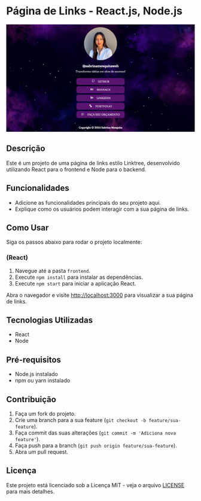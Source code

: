 # Página de Links - React.js, Node.js

![Imagem do Projeto](./src/assets/screenshot.png)

## Descrição

Este é um projeto de uma página de links estilo Linktree, desenvolvido utilizando React para o frontend e Node para o backend.

## Funcionalidades

- Adicione as funcionalidades principais do seu projeto aqui.
- Explique como os usuários podem interagir com a sua página de links.

## Como Usar

Siga os passos abaixo para rodar o projeto localmente:


### (React)

1. Navegue até a pasta `frontend`.
2. Execute `npm install` para instalar as dependências.
3. Execute `npm start` para iniciar a aplicação React.

Abra o navegador e visite [http://localhost:3000](http://localhost:3000) para visualizar a sua página de links.

## Tecnologias Utilizadas

- React
- Node


## Pré-requisitos

- Node.js instalado
- npm ou yarn instalado

## Contribuição

1. Faça um fork do projeto.
2. Crie uma branch para a sua feature (`git checkout -b feature/sua-feature`).
3. Faça commit das suas alterações (`git commit -m 'Adiciona nova feature'`).
4. Faça push para a branch (`git push origin feature/sua-feature`).
5. Abra um pull request.

## Licença

Este projeto está licenciado sob a Licença MIT - veja o arquivo [LICENSE](LICENSE) para mais detalhes.
